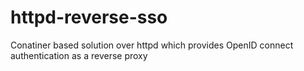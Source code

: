 # httpd-reverse-sso
Conatiner based solution over httpd which provides OpenID connect authentication as a reverse proxy

